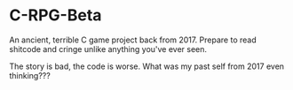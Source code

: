 # C-RPG-Beta
An ancient, terrible C game project back from 2017.  Prepare to read shitcode and cringe unlike anything you've ever seen.

The story is bad, the code is worse.  What was my past self from 2017 even thinking???
